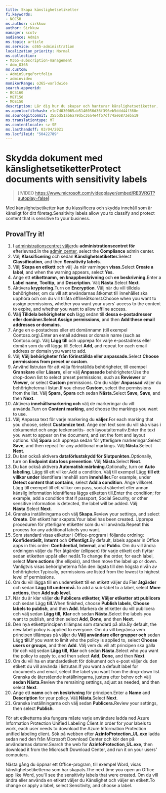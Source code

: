 ```yaml
---
title: Skapa känslighetsetiketter
f1.keywords:
- NOCSH
ms.author: sirkkuw
author: Sirkkuw
manager: scotv
audience: Admin
ms.topic: article
ms.service: o365-administration
localization_priority: Normal
ms.collection:
- M365-subscription-management
- Adm_O365
ms.custom:
- AdminSurgePortfolio
- adminvideo
monikerRange: o365-worldwide
search.appverid:
- BCS160
- MET150
- MOE150
description: Lär dig hur du skapar och hanterar känslighetsetiketter.
ms.openlocfilehash: e1e7d030065ab5146056d36f396eb5ddd44f360e
ms.sourcegitcommit: 355bd51ab6a79d5c36a4e4f57df74ae6873eba19
ms.translationtype: MT
ms.contentlocale: sv-SE
ms.lasthandoff: 03/04/2021
ms.locfileid: "50422789"
---
```

# <a name="protect-documents-with-sensitivity-labels"></a><span data-ttu-id="30654-103">Skydda dokument med känslighetsetiketter</span><span class="sxs-lookup"><span data-stu-id="30654-103">Protect documents with sensitivity labels</span></span>

> [!VIDEO https://www.microsoft.com/videoplayer/embed/RE3VRGT?autoplay=false]

<span data-ttu-id="30654-104">Med känslighetsetiketter kan du klassificera och skydda innehåll som är känsligt för ditt företag.</span><span class="sxs-lookup"><span data-stu-id="30654-104">Sensitivity labels allow you to classify and protect content that is sensitive to your business.</span></span>

## <a name="try-it"></a><span data-ttu-id="30654-105">Prova!</span><span class="sxs-lookup"><span data-stu-id="30654-105">Try it!</span></span>

1. <span data-ttu-id="30654-106">I [administrationscentret väljer](https://admin.microsoft.com)du **administrationscentret för** efterlevnad.</span><span class="sxs-lookup"><span data-stu-id="30654-106">In the [admin center](https://admin.microsoft.com), select the **Compliance** admin center.</span></span>
1. <span data-ttu-id="30654-107">Välj **Klassificering** och sedan **Känslighetsetiketter.**</span><span class="sxs-lookup"><span data-stu-id="30654-107">Select **Classification**, and then **Sensitivity labels**.</span></span>
1. <span data-ttu-id="30654-108">Välj **Skapa en etikett** och välj Ja när varningen **visas.**</span><span class="sxs-lookup"><span data-stu-id="30654-108">Select **Create a label**, and when the warning appears, select **Yes**.</span></span>
1. <span data-ttu-id="30654-109">Ange ett **etikettnamn,** **en knappbeskrivning** och **en beskrivning.**</span><span class="sxs-lookup"><span data-stu-id="30654-109">Enter a **Label name**, **Tooltip**, and **Description**.</span></span> <span data-ttu-id="30654-110">Välj **Nästa**.</span><span class="sxs-lookup"><span data-stu-id="30654-110">Select **Next**.</span></span>
1. <span data-ttu-id="30654-111">Aktivera **kryptering.**</span><span class="sxs-lookup"><span data-stu-id="30654-111">Turn on **Encryption**.</span></span> <span data-ttu-id="30654-112">Välj när du vill tilldela behörigheter, om du vill att användarnas åtkomst till innehållet ska upphöra och om du vill tillåta offlineåtkomst.</span><span class="sxs-lookup"><span data-stu-id="30654-112">Choose when you want to assign permissions, whether you want your users' access to the content to expire, and whether you want to allow offline access.</span></span>
1. <span data-ttu-id="30654-113">**Välj Tilldela behörigheter och** lägg sedan till **dessa e-postadresser eller domäner.**</span><span class="sxs-lookup"><span data-stu-id="30654-113">**Select Assign permissions**, and then **Add these email addresses or domains**.</span></span>
1. <span data-ttu-id="30654-114">Ange en e-postadress eller ett domännamn (till exempel Contoso.org).</span><span class="sxs-lookup"><span data-stu-id="30654-114">Enter an email address or domain name (such as Contoso.org).</span></span>  <span data-ttu-id="30654-115">Välj **Lägg till** och upprepa för varje e-postadress eller domän som du vill lägga till.</span><span class="sxs-lookup"><span data-stu-id="30654-115">Select **Add**, and repeat for each email address or domain you want to add.</span></span>
1. <span data-ttu-id="30654-116">Välj **Välj behörigheter från förinställda eller anpassade.**</span><span class="sxs-lookup"><span data-stu-id="30654-116">Select **Choose permissions from preset or custom**.</span></span>
1. <span data-ttu-id="30654-117">Använd listrutan för att välja förinställda behörigheter, till exempel **Granskare** eller **Läsare,** eller välj **Anpassade** behörigheter.</span><span class="sxs-lookup"><span data-stu-id="30654-117">Use the drop-down list to select preset permissions, such as **Reviewer** or **Viewer**, or select **Custom** permissions.</span></span> <span data-ttu-id="30654-118">Om du väljer **Anpassad** väljer du behörigheterna i listan.</span><span class="sxs-lookup"><span data-stu-id="30654-118">If you chose **Custom**, select the permissions from the list.</span></span> <span data-ttu-id="30654-119">Välj **Spara,** **Spara** och sedan **Nästa.**</span><span class="sxs-lookup"><span data-stu-id="30654-119">Select **Save**, **Save**, and then **Next**.</span></span>
1. <span data-ttu-id="30654-120">Aktivera **innehållsmarkering och** välj de markeringar du vill använda.</span><span class="sxs-lookup"><span data-stu-id="30654-120">Turn on **Content marking**, and choose the markings you want to use.</span></span>
1. <span data-ttu-id="30654-121">Välj Anpassa text för varje markering du **väljer.**</span><span class="sxs-lookup"><span data-stu-id="30654-121">For each marking that you choose, select **Customize text**.</span></span> <span data-ttu-id="30654-122">Ange den text som du vill ska visas i dokumentet och ange teckensnitts- och layoutalternativ.</span><span class="sxs-lookup"><span data-stu-id="30654-122">Enter the text you want to appear on the document, and set the font and layout options.</span></span> <span data-ttu-id="30654-123">Välj **Spara** och upprepa sedan för ytterligare markeringar.</span><span class="sxs-lookup"><span data-stu-id="30654-123">Select **Save**, and then repeat for any additional markings.</span></span> <span data-ttu-id="30654-124">Välj **Nästa**.</span><span class="sxs-lookup"><span data-stu-id="30654-124">Select **Next**.</span></span>
1. <span data-ttu-id="30654-125">Du kan också aktivera **dataförlustskydd för Slutpunkten.**</span><span class="sxs-lookup"><span data-stu-id="30654-125">Optionally, turn on **Endpoint data loss prevention**.</span></span> <span data-ttu-id="30654-126">Välj **Nästa**.</span><span class="sxs-lookup"><span data-stu-id="30654-126">Select **Next**.</span></span>
1. <span data-ttu-id="30654-127">Du kan också aktivera **Automatisk märkning.**</span><span class="sxs-lookup"><span data-stu-id="30654-127">Optionally, turn on **Auto labeling**.</span></span> <span data-ttu-id="30654-128">Lägg till ett villkor.</span><span class="sxs-lookup"><span data-stu-id="30654-128">Add a condition.</span></span> <span data-ttu-id="30654-129">Välj till exempel Lägg **till ett villkor under** Identifiera innehåll som **innehåller.**</span><span class="sxs-lookup"><span data-stu-id="30654-129">For example, under **Detect content that contains**, select **Add a condition**.</span></span> <span data-ttu-id="30654-130">Ange villkoret. Lägg till exempel till ett villkor om pass, social säkerhet eller annan känslig information identifieras läggs etiketten till.</span><span class="sxs-lookup"><span data-stu-id="30654-130">Enter the condition; for example, add a condition that if passport, Social Security, or other sensitive information is detected, the label will be added.</span></span> <span data-ttu-id="30654-131">Välj **Nästa**.</span><span class="sxs-lookup"><span data-stu-id="30654-131">Select **Next**.</span></span>
1. <span data-ttu-id="30654-132">Granska inställningarna och välj **Skapa.**</span><span class="sxs-lookup"><span data-stu-id="30654-132">Review your settings, and select **Create**.</span></span> <span data-ttu-id="30654-133">Din etikett har skapats.</span><span class="sxs-lookup"><span data-stu-id="30654-133">Your label has been created.</span></span> <span data-ttu-id="30654-134">Upprepa proceduren för ytterligare etiketter som du vill använda.</span><span class="sxs-lookup"><span data-stu-id="30654-134">Repeat this process for any additional labels you want.</span></span>
1. <span data-ttu-id="30654-135">Som standard visas etiketter i Office-program i följande ordning: **Konfidentiellt,** **Internt** och **Offentligt.**</span><span class="sxs-lookup"><span data-stu-id="30654-135">By default, labels appear in Office apps in this order: **Confidential**, **Internal**, and **Public**.</span></span> <span data-ttu-id="30654-136">Om du vill ändra ordningen  väljer du Fler åtgärder (ellipsen) för varje etikett och flyttar sedan etiketten uppåt eller nedåt.</span><span class="sxs-lookup"><span data-stu-id="30654-136">To change the order, for each label, select **More actions** (the ellipsis), and then move the label up or down.</span></span> <span data-ttu-id="30654-137">Vanligtvis visas behörigheterna från den lägsta till den högsta nivån av behörigheter.</span><span class="sxs-lookup"><span data-stu-id="30654-137">Typically, permissions are listed from the lowest to highest level of permissions.</span></span>
1. <span data-ttu-id="30654-138">Om du vill lägga till en underetikett till en etikett väljer du Fler **åtgärder** och sedan **Lägg till undernivå.**</span><span class="sxs-lookup"><span data-stu-id="30654-138">To add a sub-label to a label, select **More actions**, then **Add sub level**.</span></span>
1. <span data-ttu-id="30654-139">När du är klar väljer **du Publicera** **etiketter, Väljer etiketter att publicera** och sedan Lägg **till.**</span><span class="sxs-lookup"><span data-stu-id="30654-139">When finished, choose **Publish labels**, **Choose labels to publish**, and then **Add**.</span></span> <span data-ttu-id="30654-140">Markera de etiketter du vill publicera och välj sedan **Lägg till,** **Klar** och sedan **Nästa.**</span><span class="sxs-lookup"><span data-stu-id="30654-140">Select the labels you want to publish, and then select **Add**, **Done**, and then **Next**.</span></span>
1. <span data-ttu-id="30654-141">Den nya etikettprincipen tillämpas som standard på alla.</span><span class="sxs-lookup"><span data-stu-id="30654-141">By default, the new label policy is applied to everyone.</span></span> <span data-ttu-id="30654-142">Om du vill begränsa vem principen tillämpas på väljer du **Välj användare eller grupper och** sedan Lägg **till.**</span><span class="sxs-lookup"><span data-stu-id="30654-142">If you want to limit who the policy is applied to, select **Choose users or groups**, and then **Add**.</span></span> <span data-ttu-id="30654-143">Välj vem du vill att principen ska gälla för och välj sedan **Lägg till,** **Klar** och sedan **Nästa.**</span><span class="sxs-lookup"><span data-stu-id="30654-143">Select who you want the policy to apply to, and then select **Add**, **Done**, and then **Next**.</span></span>
1. <span data-ttu-id="30654-144">Om du vill ha en standardetikett för dokument och e-post väljer du den etikett du vill använda i listrutan.</span><span class="sxs-lookup"><span data-stu-id="30654-144">If you want a default label for documents and email, select the label you want from the drop-down list.</span></span> <span data-ttu-id="30654-145">Granska de återstående inställningarna, justera efter behov och välj **sedan Nästa.**</span><span class="sxs-lookup"><span data-stu-id="30654-145">Review the remaining settings, adjust as needed, and then select **Next**.</span></span>
1. <span data-ttu-id="30654-146">Ange ett **namn** och **en beskrivning** för principen.</span><span class="sxs-lookup"><span data-stu-id="30654-146">Enter a **Name** and **Description** for your policy.</span></span> <span data-ttu-id="30654-147">Välj **Nästa**.</span><span class="sxs-lookup"><span data-stu-id="30654-147">Select **Next**.</span></span>
1. <span data-ttu-id="30654-148">Granska inställningarna och välj sedan **Publicera.**</span><span class="sxs-lookup"><span data-stu-id="30654-148">Review your settings, then select **Publish**.</span></span>

<span data-ttu-id="30654-149">För att etiketterna ska fungera måste varje användare ladda ned Azure Information Protection Unified Labeling Client.</span><span class="sxs-lookup"><span data-stu-id="30654-149">In order for your labels to work, each user needs to download the Azure Information Protection unified labeling client.</span></span> <span data-ttu-id="30654-150">Sök på webben efter **AzinfoProtection_UL.exe** ladda sedan ned den från Microsoft Download Center och kör den på användarnas datorer.</span><span class="sxs-lookup"><span data-stu-id="30654-150">Search the web for **AzinfoProtection_UL.exe**, then download it from the Microsoft Download Center, and run it on your users' computers.</span></span>

<span data-ttu-id="30654-151">Nästa gång du öppnar ett Office-program, till exempel Word, visas känslighetsetiketterna som har skapats.</span><span class="sxs-lookup"><span data-stu-id="30654-151">The next time you open an Office app like Word, you'll see the sensitivity labels that were created.</span></span> <span data-ttu-id="30654-152">Om du vill ändra eller använda en etikett väljer du Känslighet och väljer en etikett.</span><span class="sxs-lookup"><span data-stu-id="30654-152">To change or apply a label, select Sensitivity, and choose a label.</span></span>


